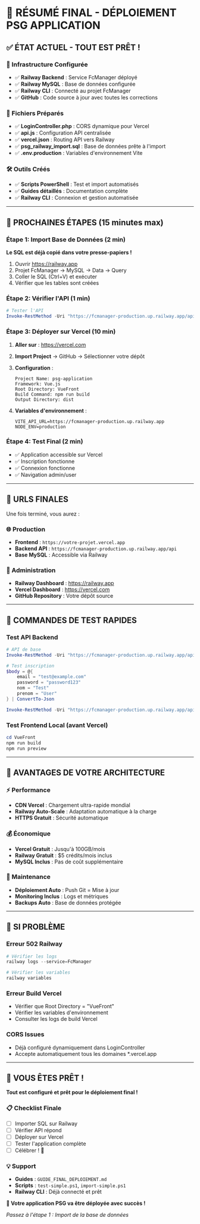 # 🎯 RÉSUMÉ FINAL - DÉPLOIEMENT PSG APPLICATION

## ✅ ÉTAT ACTUEL - TOUT EST PRÊT !

### 🔧 Infrastructure Configurée
- ✅ **Railway Backend** : Service FcManager déployé
- ✅ **Railway MySQL** : Base de données configurée  
- ✅ **Railway CLI** : Connecté au projet FcManager
- ✅ **GitHub** : Code source à jour avec toutes les corrections

### 📁 Fichiers Préparés
- ✅ **LoginController.php** : CORS dynamique pour Vercel
- ✅ **api.js** : Configuration API centralisée
- ✅ **vercel.json** : Routing API vers Railway
- ✅ **psg_railway_import.sql** : Base de données prête à l'import
- ✅ **.env.production** : Variables d'environnement Vite

### 🛠️ Outils Créés
- ✅ **Scripts PowerShell** : Test et import automatisés
- ✅ **Guides détaillés** : Documentation complète
- ✅ **Railway CLI** : Connexion et gestion automatisée

---

## 🚀 PROCHAINES ÉTAPES (15 minutes max)

### Étape 1: Import Base de Données (2 min)
**Le SQL est déjà copié dans votre presse-papiers !**

1. Ouvrir https://railway.app
2. Projet FcManager → MySQL → Data → Query
3. Coller le SQL (Ctrl+V) et exécuter
4. Vérifier que les tables sont créées

### Étape 2: Vérifier l'API (1 min)
```powershell
# Tester l'API
Invoke-RestMethod -Uri "https://fcmanager-production.up.railway.app/api"
```

### Étape 3: Déployer sur Vercel (10 min)
1. **Aller sur** : https://vercel.com
2. **Import Project** → GitHub → Sélectionner votre dépôt
3. **Configuration** :
   ```
   Project Name: psg-application
   Framework: Vue.js  
   Root Directory: VueFront
   Build Command: npm run build
   Output Directory: dist
   ```

4. **Variables d'environnement** :
   ```
   VITE_API_URL=https://fcmanager-production.up.railway.app
   NODE_ENV=production
   ```

### Étape 4: Test Final (2 min)
- ✅ Application accessible sur Vercel
- ✅ Inscription fonctionne
- ✅ Connexion fonctionne
- ✅ Navigation admin/user

---

## 🎯 URLS FINALES

Une fois terminé, vous aurez :

### 🌐 Production
- **Frontend** : `https://votre-projet.vercel.app`
- **Backend API** : `https://fcmanager-production.up.railway.app/api`
- **Base MySQL** : Accessible via Railway

### 🔧 Administration
- **Railway Dashboard** : https://railway.app
- **Vercel Dashboard** : https://vercel.com
- **GitHub Repository** : Votre dépôt source

---

## 🧪 COMMANDES DE TEST RAPIDES

### Test API Backend
```powershell
# API de base
Invoke-RestMethod -Uri "https://fcmanager-production.up.railway.app/api"

# Test inscription
$body = @{
    email = "test@example.com"
    password = "password123"
    nom = "Test"
    prenom = "User"
} | ConvertTo-Json

Invoke-RestMethod -Uri "https://fcmanager-production.up.railway.app/api/register" -Method POST -Body $body -ContentType "application/json"
```

### Test Frontend Local (avant Vercel)
```powershell
cd VueFront
npm run build
npm run preview
```

---

## 🎉 AVANTAGES DE VOTRE ARCHITECTURE

### ⚡ Performance
- **CDN Vercel** : Chargement ultra-rapide mondial
- **Railway Auto-Scale** : Adaptation automatique à la charge
- **HTTPS Gratuit** : Sécurité automatique

### 💰 Économique
- **Vercel Gratuit** : Jusqu'à 100GB/mois
- **Railway Gratuit** : $5 crédits/mois inclus
- **MySQL Inclus** : Pas de coût supplémentaire

### 🔄 Maintenance
- **Déploiement Auto** : Push Git = Mise à jour
- **Monitoring Inclus** : Logs et métriques
- **Backups Auto** : Base de données protégée

---

## 🚨 SI PROBLÈME

### Erreur 502 Railway
```powershell
# Vérifier les logs
railway logs --service=FcManager

# Vérifier les variables
railway variables
```

### Erreur Build Vercel
- Vérifier que Root Directory = "VueFront"
- Vérifier les variables d'environnement
- Consulter les logs de build Vercel

### CORS Issues
- Déjà configuré dynamiquement dans LoginController
- Accepte automatiquement tous les domaines *.vercel.app

---

## 🎯 VOUS ÊTES PRÊT !

**Tout est configuré et prêt pour le déploiement final !**

### 📋 Checklist Finale
- [ ] Importer SQL sur Railway
- [ ] Vérifier API répond  
- [ ] Déployer sur Vercel
- [ ] Tester l'application complète
- [ ] Célébrer ! 🎉

### 💡 Support
- **Guides** : `GUIDE_FINAL_DEPLOIEMENT.md`
- **Scripts** : `test-simple.ps1`, `import-simple.ps1`
- **Railway CLI** : Déjà connecté et prêt

**🚀 Votre application PSG va être déployée avec succès !**

*Passez à l'étape 1 : Import de la base de données*
